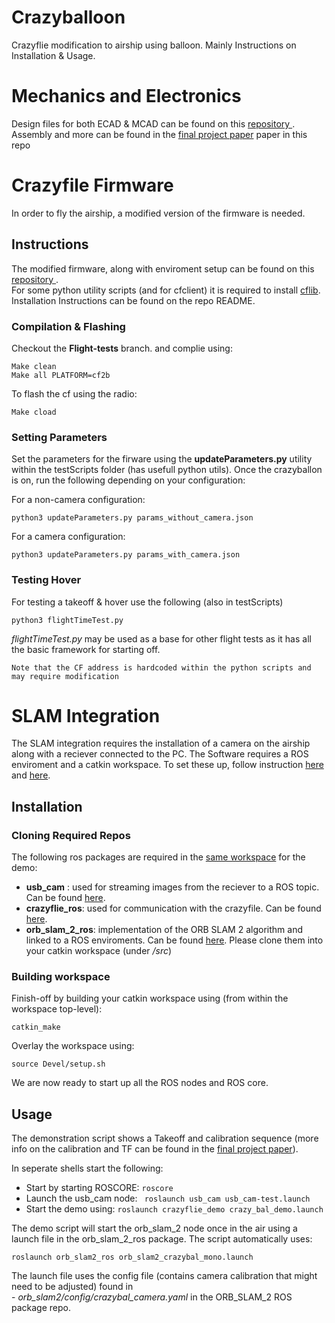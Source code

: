 # Crazyballoon
Crazyflie modification to airship using balloon. Mainly Instructions on Installation &amp; Usage.

# Mechanics and Electronics #

Design files for both ECAD &amp; MCAD can be found on this <a href="https://github.com/tau-adl/crazybal-design-files"> repository </a>.
Assembly and more can be found in the <a href="">final project paper</a> paper in this repo

# Crazyfile Firmware #

In order to fly the airship, a modified version of the firmware is needed.

## Instructions ##

The modified firmware, along with enviroment setup can be found on this <a href="https://github.com/tau-adl/crazyfile-firmware.git"> repository </a>.</br>
For some python utility scripts (and for cfclient) it is required to install <a href="https://github.com/bitcraze/crazyflie-lib-python">cflib</a>. Installation Instructions can be found on the repo README.

### Compilation & Flashing ###

Checkout the <b>Flight-tests</b> branch. and complie using: 

```
Make clean
Make all PLATFORM=cf2b
```

To flash the cf using the radio:

``` 
Make cload
```

### Setting Parameters ###

Set the parameters for the firware using the <b>updateParameters.py</b> utility within the testScripts folder (has usefull python utils).
Once the crazyballon is on, run the following depending on your configuration:

For a non-camera configuration:
```
python3 updateParameters.py params_without_camera.json
```
For a camera configuration:
```
python3 updateParameters.py params_with_camera.json
```

### Testing Hover ###

For testing a takeoff &amp; hover use the following (also in testScripts)
```
python3 flightTimeTest.py
```
<i>flightTimeTest.py</i> may be used as a base for other flight tests as it has all the basic framework for starting off.

```
Note that the CF address is hardcoded within the python scripts and may require modification
```

# SLAM Integration #

The SLAM integration requires the installation of a camera on the airship along with a reciever connected to the PC.
The Software requires a ROS enviroment and a catkin workspace. To set these up, follow instruction <a href="http://wiki.ros.org/melodic/Installation">here</a> and <a href="http://wiki.ros.org/catkin/Tutorials/create_a_workspace">here</a>.

## Installation ##

### Cloning Required Repos ###
The following ros packages are required in the <u>same workspace</u> for the demo:
- <b>usb_cam</b> : used for streaming images from the reciever to a ROS topic. Can be found <a href="https://github.com/ros-drivers/usb_cam">here</a>.
- <b>crazyflie_ros</b>: used for communication with the crazyfile. Can be found <a href="https://github.com/tau-adl/crazyflie_ros">here</a>.
- <b>orb_slam_2_ros</b>: implementation of the ORB SLAM 2 algorithm and linked to a ROS enviroments. Can be found  <a href="https://github.com/tau-adl/orb_slam_2_ros">here</a>.
Please clone them into your catkin workspace (under <i>/src</i>)


### Building workspace ###
Finish-off by building your catkin workspace using (from within the workspace top-level):
```
catkin_make
```
Overlay the workspace using:
```
source Devel/setup.sh
```
We are now ready to start up all the ROS nodes and ROS core.

## Usage ##

The demonstration script shows a Takeoff and calibration sequence (more info on the calibration and TF can be found in the <a href="">final project paper</a>).

In seperate shells start the following:

- Start by starting ROSCORE: ``` roscore ```
- Launch the usb_cam node: ```  roslaunch usb_cam usb_cam-test.launch ``` 
- Start the demo using: ``` roslaunch crazyflie_demo crazy_bal_demo.launch ```

The demo script will start the orb_slam_2 node once in the air using a launch file in the orb_slam_2_ros package.
The script automatically uses:
```
roslaunch orb_slam2_ros orb_slam2_crazybal_mono.launch
```
The launch file uses the config file (contains camera calibration that might need to be adjusted) found in<br> - <i> orb_slam2/config/crazybal_camera.yaml</i> in the ORB_SLAM_2 ROS package repo.










